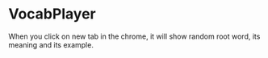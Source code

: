 # VocabPlayer
When you click on new tab in the chrome, it will show random root word, its meaning and its example. 
